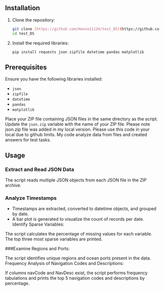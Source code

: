 
## Installation

1. Clone the repository:
    ```bash
    git clone [https://github.com/Hanna1112H/test_DS](https://github.com/Hanna1112H/test_DS)
    cd test_DS
    ```

2. Install the required libraries:
    ```bash
    pip install requests json zipfile datetime pandas matplotlib
    ```

## Prerequisites

Ensure you have the following libraries installed:
- `json`
- `zipfile`
- `datetime`
- `pandas`
- `matplotlib`

Place your ZIP file containing JSON files in the same directory as the script. Update the `json.zip` variable with the name of your ZIP file.
Please note json.zip file was added in my local version. Please use this code in your local due to github limits. 
My code analyze data from files and created answers for test tasks. 

## Usage

### Extract and Read JSON Data

The script reads multiple JSON objects from each JSON file in the ZIP archive.

### Analyze Timestamps

- Timestamps are extracted, converted to datetime objects, and grouped by date.
- A bar plot is generated to visualize the count of records per date.
Identify Sparse Variables:

The script calculates the percentage of missing values for each variable.
The top three most sparse variables are printed.

###Examine Regions and Ports:

The script identifies unique regions and ocean ports present in the data.
Frequency Analysis of Navigation Codes and Descriptions:

If columns navCode and NavDesc exist, the script performs frequency tabulations and prints the top 5 navigation codes and descriptions by percentage.

